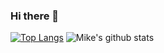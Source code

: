 ### Hi there 👋

[![Top Langs](https://github-readme-stats.vercel.app/api/top-langs/?username=mhwilkes&theme=dracula)](https://github.com/mhwilkes/github-readme-stats)
![Mike's github stats](https://github-readme-stats.vercel.app/api?username=mhwilkes&show_icons=true&theme=dracula)
